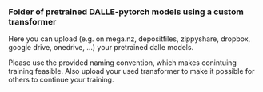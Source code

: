 ### Folder of pretrained DALLE-pytorch models using a custom transformer

Here you can upload (e.g. on mega.nz, depositfiles, zippyshare, dropbox, google drive, onedrive, ...) your pretrained dalle models. 

Please use the provided naming convention, which makes conintuing training feasible. Also upload your used transformer to make it possible for others
to continue your training.
